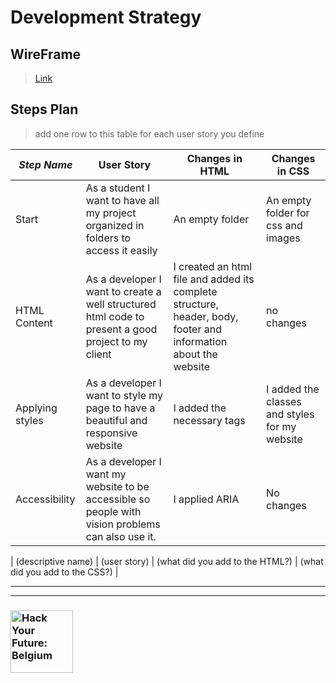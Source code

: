 # Development Strategy

## WireFrame

> [Link](https://wireframe.cc/BUSINN)

## Steps Plan

> add one row to this table for each user story you define

| _Step Name_ | User Story | Changes in HTML | Changes in CSS |
| --- | --- | --- | --- |
| Start | As a student I want to have all my project organized in folders to access it easily | An empty folder | An empty folder for css and images |
| HTML Content | As a developer I want to create a well structured html code to present a good project to my client | I created an html file and added its complete structure, header, body, footer and information about the website | no changes |
| Applying styles | As a developer I want to style my page to have a beautiful and responsive website | I added the necessary tags | I added the classes and styles for my website |
| Accessibility | As a developer I want my website to be accessible so people with vision problems can also use it. | I applied ARIA  | No changes |

| (descriptive name) | (user story) | (what did you add to the HTML?) | (what did you add to the CSS?) |


---
---

### <a href="https://hackyourfuture.be" target="_blank"><img src="https://user-images.githubusercontent.com/18554853/63941625-4c7c3d00-ca6c-11e9-9a76-8d5e3632fe70.jpg" width="100" height="100" alt="Hack Your Future: Belgium"></a>
